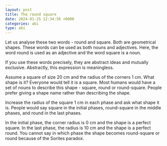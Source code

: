 ```yaml
---
layout: post
title: The round square
date: 2024-01-25 12:34:56 +0000
categories: abi
type: abi
---
```


<div class="abi">	
Let us analyse these two words - round and square. Both are geometrical shapes. These words can be used as both nouns and adjectives. Here, the word round is used as an adjective and the word square is a noun.  

If you use these words precisely, they are abstract ideas and mutually exclusive. Abstractly, this expression is meaningless.

Assume a square of size 20 cm and the radius of the corners 1 cm. What shape is it? Everyone would tell it is a square. Most humans would have a set of nouns to describe this shape - square, round or round-square. People prefer giving a shape name rather than describing the shape.

Increase the radius of the square 1 cm in each phase and ask what shape it is. People would say square in the initial phases,  round-square in the middle phases, and round in the last phases.

In the initial phase, the corner radius is 0 cm and the shape is a perfect square. In the last phase, the radius is 10 cm and the shape is a perfect round. You cannot say in which phase the shape becomes round-square or round because of the Sorites paradox.
</div>